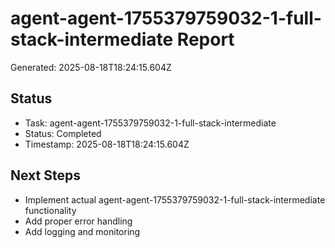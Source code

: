 # agent-agent-1755379759032-1-full-stack-intermediate Report

Generated: 2025-08-18T18:24:15.604Z

## Status
- Task: agent-agent-1755379759032-1-full-stack-intermediate
- Status: Completed
- Timestamp: 2025-08-18T18:24:15.604Z

## Next Steps
- Implement actual agent-agent-1755379759032-1-full-stack-intermediate functionality
- Add proper error handling
- Add logging and monitoring
